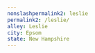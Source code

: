 ```yaml
---
﻿nonslashpermalink2: leslie
permalink2: /leslie/
alley: Leslie
city: Epsom
state: New Hampshire
---
```

